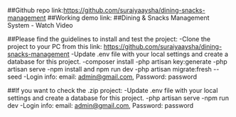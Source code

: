 ##Github repo link:https://github.com/suraiyaaysha/dining-snacks-management
##Working demo link: 
##Dining & Snacks Management System - Watch Video




##Please find the guidelines to install and test the project:
    -Clone the project to your PC from this link:  https://github.com/suraiyaaysha/dining-snacks-management
    -Update .env file with your local settings and create a database for this project.
    -composer install
    -php artisan key:generate
    -php artisan serve
    -npm install and npm run dev
    -php artisan migrate:fresh --seed
    -Login info: email: admin@gmail.com, Password: password


##If you want to check the .zip project:
    -Update .env file with your local settings and create a database for this project.
    -php artisan serve
    -npm run dev
    -Login info: email: admin@gmail.com, Password: password
